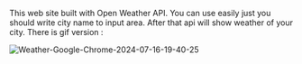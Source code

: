 This web site built with Open Weather API.
You can use easily just you should write city name to input area. After that api will show weather of your city. There is gif version : 

![Weather-Google-Chrome-2024-07-16-19-40-25](https://github.com/user-attachments/assets/2f9dc74f-5000-4d0c-9a55-f85b7a0e6303)
